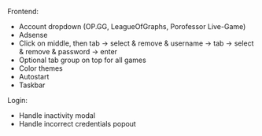 Frontend:

- Account dropdown (OP.GG, LeagueOfGraphs, Porofessor Live-Game)
- Adsense
- Click on middle, then tab -> select & remove & username -> tab -> select & remove & password -> enter
- Optional tab group on top for all games
- Color themes
- Autostart
- Taskbar

Login:

- Handle inactivity modal
- Handle incorrect credentials popout
